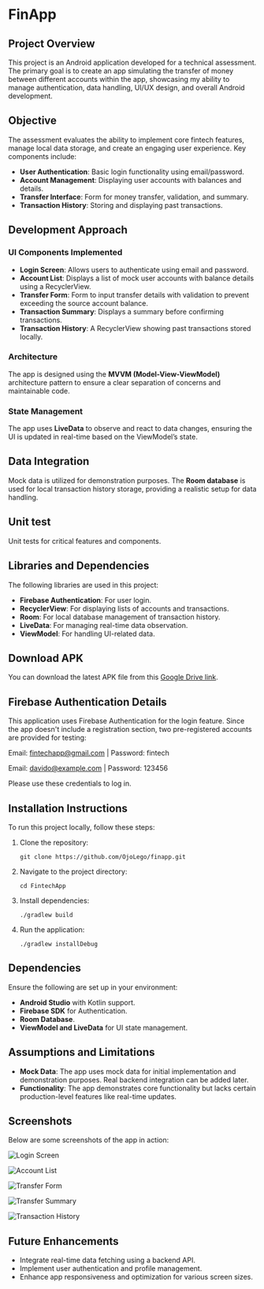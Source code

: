 # FinApp

## Project Overview
This project is an Android application developed for a technical assessment. The primary goal is to create an app simulating the transfer of money between different accounts within the app, showcasing my ability to manage authentication, data handling, UI/UX design, and overall Android development.

## Objective
The assessment evaluates the ability to implement core fintech features, manage local data storage, and create an engaging user experience. Key components include:

* **User Authentication**: Basic login functionality using email/password.
* **Account Management**: Displaying user accounts with balances and details.
* **Transfer Interface**: Form for money transfer, validation, and summary.
* **Transaction History**: Storing and displaying past transactions.

## Development Approach
### UI Components Implemented
* **Login Screen**: Allows users to authenticate using email and password.
* **Account List**: Displays a list of mock user accounts with balance details using a RecyclerView.
* **Transfer Form**: Form to input transfer details with validation to prevent exceeding the source account balance.
* **Transaction Summary**: Displays a summary before confirming transactions.
* **Transaction History**: A RecyclerView showing past transactions stored locally.

### Architecture
The app is designed using the **MVVM (Model-View-ViewModel)** architecture pattern to ensure a clear separation of concerns and maintainable code.

### State Management
The app uses **LiveData** to observe and react to data changes, ensuring the UI is updated in real-time based on the ViewModel’s state.

## Data Integration
Mock data is utilized for demonstration purposes. The **Room database** is used for local transaction history storage, providing a realistic setup for data handling.

## Unit test
 Unit tests for critical features and components.

## Libraries and Dependencies
The following libraries are used in this project:
* **Firebase Authentication**: For user login.
* **RecyclerView**: For displaying lists of accounts and transactions.
* **Room**: For local database management of transaction history.
* **LiveData**: For managing real-time data observation.
* **ViewModel**: For handling UI-related data.

## Download APK
You can download the latest APK file from this [Google Drive link](https://drive.google.com/file/d/1VanPeiRZQ_XeJh3oC-zH7a4_MVh_aX8q/view?usp=sharing).

## Firebase Authentication Details

This application uses Firebase Authentication for the login feature. Since the app doesn't include a registration section, two pre-registered accounts are provided for testing:

Email: fintechapp@gmail.com | Password: fintech

Email: davido@example.com | Password: 123456

Please use these credentials to log in.

## Installation Instructions
To run this project locally, follow these steps:

1. Clone the repository:
   ```
   git clone https://github.com/OjoLego/finapp.git
   ```
2. Navigate to the project directory:
   ```
   cd FintechApp
   ```
3. Install dependencies:
   ```
   ./gradlew build
   ```
4. Run the application:
   ```
   ./gradlew installDebug
   ```

## Dependencies
Ensure the following are set up in your environment:
* **Android Studio** with Kotlin support.
* **Firebase SDK** for Authentication.
* **Room Database**.
* **ViewModel and LiveData** for UI state management.

## Assumptions and Limitations
* **Mock Data**: The app uses mock data for initial implementation and demonstration purposes. Real backend integration can be added later.
* **Functionality**: The app demonstrates core functionality but lacks certain production-level features like real-time updates.

## Screenshots
Below are some screenshots of the app in action:

![Login Screen](https://github.com/user-attachments/assets/65e8dd8e-04b8-4ef3-8a26-f9f0ea262ccd)

![Account List](https://github.com/user-attachments/assets/1b6a27f7-c440-4426-9a02-78d93a2494f0)

![Transfer Form](https://github.com/user-attachments/assets/b68f6d7e-7f8f-4a2f-9843-15f8b2924aec)

![Transfer Summary](https://github.com/user-attachments/assets/8bb7308b-0af3-498d-8c2b-0db811ded12d)

![Transaction History](https://github.com/user-attachments/assets/14990a15-320d-47f0-9fb3-c9ef848ce7f1)

## Future Enhancements
* Integrate real-time data fetching using a backend API.
* Implement user authentication and profile management.
* Enhance app responsiveness and optimization for various screen sizes.


